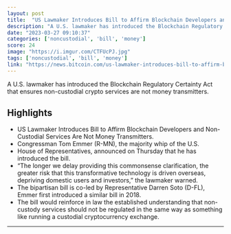 ```yaml
---
layout: post
title:  "US Lawmaker Introduces Bill to Affirm Blockchain Developers and Non-Custodial Services Are Not Money Transmitters"
description: "A U.S. lawmaker has introduced the Blockchain Regulatory Certainty Act that ensures non-custodial crypto services are not money transmitters."
date: "2023-03-27 09:10:37"
categories: ['noncustodial', 'bill', 'money']
score: 24
image: "https://i.imgur.com/CTFUcPJ.jpg"
tags: ['noncustodial', 'bill', 'money']
link: "https://news.bitcoin.com/us-lawmaker-introduces-bill-to-affirm-blockchain-developers-and-non-custodial-services-are-not-money-transmitters/"
---
```


A U.S. lawmaker has introduced the Blockchain Regulatory Certainty Act that ensures non-custodial crypto services are not money transmitters.

## Highlights

- US Lawmaker Introduces Bill to Affirm Blockchain Developers and Non-Custodial Services Are Not Money Transmitters.
- Congressman Tom Emmer (R-MN), the majority whip of the U.S.
- House of Representatives, announced on Thursday that he has introduced the bill.
- “The longer we delay providing this commonsense clarification, the greater risk that this transformative technology is driven overseas, depriving domestic users and investors,” the lawmaker warned.
- The bipartisan bill is co-led by Representative Darren Soto (D-FL), Emmer first introduced a similar bill in 2018.
- The bill would reinforce in law the established understanding that non-custody services should not be regulated in the same way as something like running a custodial cryptocurrency exchange.

---

